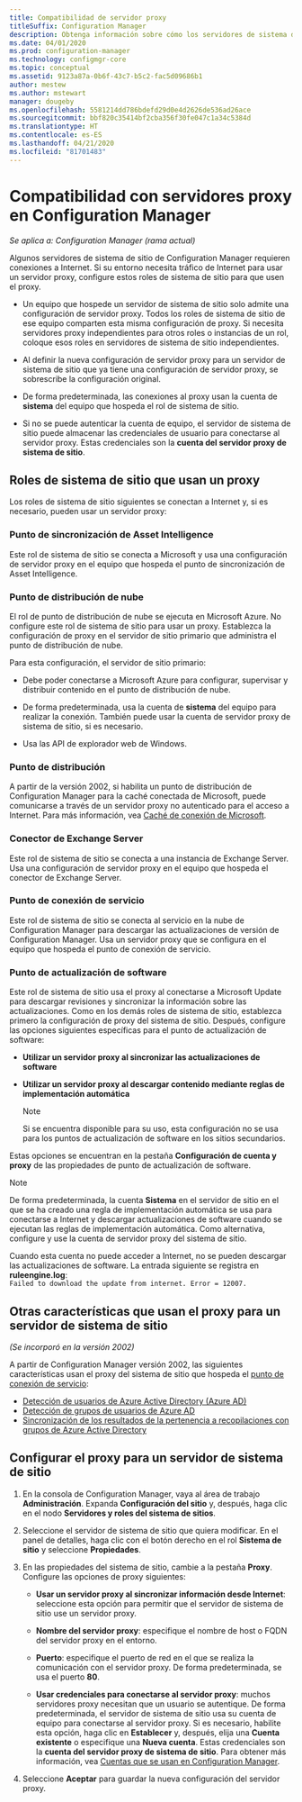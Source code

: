 ```yaml
---
title: Compatibilidad de servidor proxy
titleSuffix: Configuration Manager
description: Obtenga información sobre cómo los servidores de sistema de sitio de Configuration Manager usan los servidores proxy.
ms.date: 04/01/2020
ms.prod: configuration-manager
ms.technology: configmgr-core
ms.topic: conceptual
ms.assetid: 9123a87a-0b6f-43c7-b5c2-fac5d09686b1
author: mestew
ms.author: mstewart
manager: dougeby
ms.openlocfilehash: 5581214dd786bdefd29d0e4d2626de536ad26ace
ms.sourcegitcommit: bbf820c35414bf2cba356f30fe047c1a34c5384d
ms.translationtype: HT
ms.contentlocale: es-ES
ms.lasthandoff: 04/21/2020
ms.locfileid: "81701483"
---
```

# <a name="proxy-server-support-in-configuration-manager"></a>Compatibilidad con servidores proxy en Configuration Manager

*Se aplica a: Configuration Manager (rama actual)*

Algunos servidores de sistema de sitio de Configuration Manager requieren conexiones a Internet. Si su entorno necesita tráfico de Internet para usar un servidor proxy, configure estos roles de sistema de sitio para que usen el proxy.  

- Un equipo que hospede un servidor de sistema de sitio solo admite una configuración de servidor proxy. Todos los roles de sistema de sitio de ese equipo comparten esta misma configuración de proxy. Si necesita servidores proxy independientes para otros roles o instancias de un rol, coloque esos roles en servidores de sistema de sitio independientes.  

- Al definir la nueva configuración de servidor proxy para un servidor de sistema de sitio que ya tiene una configuración de servidor proxy, se sobrescribe la configuración original.  

- De forma predeterminada, las conexiones al proxy usan la cuenta de **sistema** del equipo que hospeda el rol de sistema de sitio.  

- Si no se puede autenticar la cuenta de equipo, el servidor de sistema de sitio puede almacenar las credenciales de usuario para conectarse al servidor proxy. Estas credenciales son la **cuenta del servidor proxy de sistema de sitio**.  

## <a name="site-system-roles-that-use-a-proxy"></a>Roles de sistema de sitio que usan un proxy

Los roles de sistema de sitio siguientes se conectan a Internet y, si es necesario, pueden usar un servidor proxy:  

### <a name="asset-intelligence-synchronization-point"></a>Punto de sincronización de Asset Intelligence

Este rol de sistema de sitio se conecta a Microsoft y usa una configuración de servidor proxy en el equipo que hospeda el punto de sincronización de Asset Intelligence.  

### <a name="cloud-distribution-point"></a>Punto de distribución de nube

El rol de punto de distribución de nube se ejecuta en Microsoft Azure. No configure este rol de sistema de sitio para usar un proxy. Establezca la configuración de proxy en el servidor de sitio primario que administra el punto de distribución de nube.  

Para esta configuración, el servidor de sitio primario:  

- Debe poder conectarse a Microsoft Azure para configurar, supervisar y distribuir contenido en el punto de distribución de nube.  

- De forma predeterminada, usa la cuenta de **sistema** del equipo para realizar la conexión. También puede usar la cuenta de servidor proxy de sistema de sitio, si es necesario.  

- Usa las API de explorador web de Windows.  

### <a name="distribution-point"></a>Punto de distribución

<!-- 5856396 -->

A partir de la versión 2002, si habilita un punto de distribución de Configuration Manager para la caché conectada de Microsoft, puede comunicarse a través de un servidor proxy no autenticado para el acceso a Internet. Para más información, vea [Caché de conexión de Microsoft](../hierarchy/microsoft-connected-cache.md).

### <a name="exchange-server-connector"></a>Conector de Exchange Server

Este rol de sistema de sitio se conecta a una instancia de Exchange Server. Usa una configuración de servidor proxy en el equipo que hospeda el conector de Exchange Server.  

### <a name="service-connection-point"></a>Punto de conexión de servicio

Este rol de sistema de sitio se conecta al servicio en la nube de Configuration Manager para descargar las actualizaciones de versión de Configuration Manager. Usa un servidor proxy que se configura en el equipo que hospeda el punto de conexión de servicio.  

### <a name="software-update-point"></a>Punto de actualización de software

Este rol de sistema de sitio usa el proxy al conectarse a Microsoft Update para descargar revisiones y sincronizar la información sobre las actualizaciones. Como en los demás roles de sistema de sitio, establezca primero la configuración de proxy del sistema de sitio. Después, configure las opciones siguientes específicas para el punto de actualización de software:  

- **Utilizar un servidor proxy al sincronizar las actualizaciones de software**  

- **Utilizar un servidor proxy al descargar contenido mediante reglas de implementación automática**  

    > [!NOTE]
    > Si se encuentra disponible para su uso, esta configuración no se usa para los puntos de actualización de software en los sitios secundarios.  

Estas opciones se encuentran en la pestaña **Configuración de cuenta y proxy** de las propiedades de punto de actualización de software.  

> [!NOTE]
> De forma predeterminada, la cuenta **Sistema** en el servidor de sitio en el que se ha creado una regla de implementación automática se usa para conectarse a Internet y descargar actualizaciones de software cuando se ejecutan las reglas de implementación automática. Como alternativa, configure y use la cuenta de servidor proxy del sistema de sitio. 
>
> Cuando esta cuenta no puede acceder a Internet, no se pueden descargar las actualizaciones de software. La entrada siguiente se registra en **ruleengine.log**:  
> `Failed to download the update from internet. Error = 12007.`  

## <a name="other-features-that-use-the-proxy-for-a-site-system-server"></a><a name="bkmk_other"></a> Otras características que usan el proxy para un servidor de sistema de sitio

*(Se incorporó en la versión 2002)*

A partir de Configuration Manager versión 2002, las siguientes características usan el proxy del sistema de sitio que hospeda el [ punto de conexión de servicio](#service-connection-point): <!--5913817-->

- [Detección de usuarios de Azure Active Directory (Azure AD)](../../servers/deploy/configure/about-discovery-methods.md#azureaddisc)
- [Detección de grupos de usuarios de Azure AD](../../servers/deploy/configure/about-discovery-methods.md#bkmk_azuregroupdisco)
- [Sincronización de los resultados de la pertenencia a recopilaciones con grupos de Azure Active Directory](../../clients/manage/collections/create-collections.md#bkmk_aadcollsync)

## <a name="configure-the-proxy-for-a-site-system-server"></a>Configurar el proxy para un servidor de sistema de sitio  

1. En la consola de Configuration Manager, vaya al área de trabajo **Administración**. Expanda **Configuración del sitio** y, después, haga clic en el nodo **Servidores y roles del sistema de sitios**.  

2. Seleccione el servidor de sistema de sitio que quiera modificar. En el panel de detalles, haga clic con el botón derecho en el rol **Sistema de sitio** y seleccione **Propiedades**.  

3. En las propiedades del sistema de sitio, cambie a la pestaña **Proxy**. Configure las opciones de proxy siguientes:  

    - **Usar un servidor proxy al sincronizar información desde Internet**: seleccione esta opción para permitir que el servidor de sistema de sitio use un servidor proxy.  

    - **Nombre del servidor proxy**: especifique el nombre de host o FQDN del servidor proxy en el entorno.  

    - **Puerto**: especifique el puerto de red en el que se realiza la comunicación con el servidor proxy. De forma predeterminada, se usa el puerto **80**.  

    - **Usar credenciales para conectarse al servidor proxy**: muchos servidores proxy necesitan que un usuario se autentique. De forma predeterminada, el servidor de sistema de sitio usa su cuenta de equipo para conectarse al servidor proxy. Si es necesario, habilite esta opción, haga clic en **Establecer** y, después, elija una **Cuenta existente** o especifique una **Nueva cuenta**. Estas credenciales son la **cuenta del servidor proxy de sistema de sitio**.  Para obtener más información, vea [Cuentas que se usan en Configuration Manager](../hierarchy/accounts.md).  

4. Seleccione **Aceptar** para guardar la nueva configuración del servidor proxy.  
